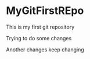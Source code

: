 # MyGitFirstREpo


This is my first git repository 

Trying to do some changes

Another changes 
keep changing 
